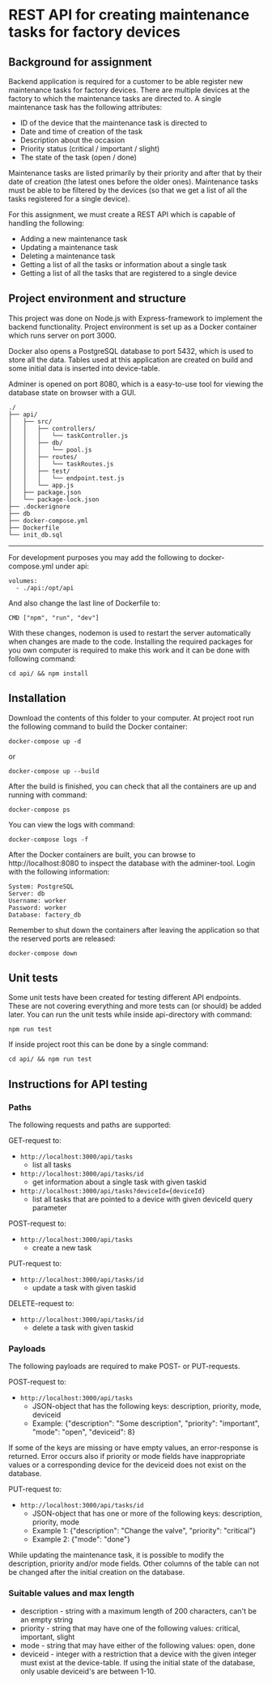# REST API for creating maintenance tasks for factory devices

## Background for assignment
Backend application is required for a customer to be able register new maintenance tasks for factory devices. There are multiple devices at the factory to which the maintenance tasks are directed to. A single maintenance task has the following attributes:
- ID of the device that the maintenance task is directed to
- Date and time of creation of the task
- Description about the occasion
- Priority status (critical / important / slight)
- The state of the task (open / done)

Maintenance tasks are listed primarily by their priority and after that by their date of creation (the latest ones before the older ones). Maintenance tasks must be able to be filtered by the devices (so that we get a list of all the tasks registered for a single device).

For this assignment, we must create a REST API which is capable of handling the following:
- Adding a new maintenance task
- Updating a maintenance task
- Deleting a maintenance task
- Getting a list of all the tasks or information about a single task
- Getting a list of all the tasks that are registered to a single device

## Project environment and structure
This project was done on Node.js with Express-framework to implement the backend functionality. Project environment is set up as a Docker container which runs server on port 3000.

Docker also opens a PostgreSQL database to port 5432, which is used to store all the data. Tables used at this application are created on build and some initial data is inserted into device-table.

Adminer is opened on port 8080, which is a easy-to-use tool for viewing the database state on browser with a GUI.

```
./
├── api/
│   ├── src/
│   │   ├── controllers/
│   │   │   └── taskController.js
│   │   ├── db/
│   │   │   └── pool.js
│   │   ├── routes/
│   │   │   └── taskRoutes.js
│   │   ├── test/
│   │   │   └── endpoint.test.js
│   │   └── app.js
│   ├── package.json
│   └── package-lock.json
├── .dockerignore
├── db
├── docker-compose.yml
├── Dockerfile
└── init_db.sql
```
<hr>
For development purposes you may add the following to docker-compose.yml under api:

```
volumes:
  - ./api:/opt/api
```
And also change the last line of Dockerfile to:

```
CMD ["npm", "run", "dev"]
```

With these changes, nodemon is used to restart the server automatically when changes are made to the code. Installing the required packages for you own computer is required to make this work and it can be done with following command:

`cd api/ && npm install`

## Installation
Download the contents of this folder to your computer. At project root run the following command to build the Docker container:

`docker-compose up -d`

or

`docker-compose up --build`

After the build is finished, you can check that all the containers are up and running with command:

`docker-compose ps`

You can view the logs with command:

`docker-compose logs -f`

After the Docker containers are built, you can browse to http://localhost:8080 to inspect the database with the adminer-tool. Login with the following information:

```
System: PostgreSQL
Server: db
Username: worker
Password: worker
Database: factory_db
```

Remember to shut down the containers after leaving the application so that the reserved ports are released:

`docker-compose down`

## Unit tests

Some unit tests have been created for testing different API endpoints. These are not covering
everything and more tests can (or should) be added later. You can run the unit tests while inside api-directory with command:

`npm run test`

If inside project root this can be done by a single command:

`cd api/ && npm run test`

## Instructions for API testing
### Paths

The following requests and paths are supported:

GET-request to:
- `http://localhost:3000/api/tasks`
  - list all tasks
- `http://localhost:3000/api/tasks/id`
  - get information about a single task with given taskid
- `http://localhost:3000/api/tasks?deviceId={deviceId}`
  - list all tasks that are pointed to a device with given deviceId query parameter

POST-request to:
- `http://localhost:3000/api/tasks`
  - create a new task

PUT-request to:
- `http://localhost:3000/api/tasks/id`
  - update a task with given taskid

DELETE-request to:
- `http://localhost:3000/api/tasks/id`
  - delete a task with given taskid

### Payloads

The following payloads are required to make POST- or PUT-requests.

POST-request to:
- `http://localhost:3000/api/tasks`
  - JSON-object that has the following keys: description, priority, mode, deviceid
  - Example: {"description": "Some description", "priority": "important", "mode": "open", "deviceid": 8}

If some of the keys are missing or have empty values, an error-response is returned. Error occurs also if priority or mode fields have inappropriate values or a corresponding device for the deviceid does not exist on the database.

PUT-request to:
- `http://localhost:3000/api/tasks/id`
  - JSON-object that has one or more of the following keys: description, priority, mode
  - Example 1: {"description": "Change the valve", "priority": "critical"}
  - Example 2: {"mode": "done"}

While updating the maintenance task, it is possible to modify the description, priority and/or mode fields. Other columns of the table can not be changed after the initial creation on the database.

### Suitable values and max length
- description - string with a maximum length of 200 characters, can't be an empty string
- priority - string that may have one of the following values: critical, important, slight
- mode - string that may have either of the following values: open, done
- deviceid - integer with a restriction that a device with the given integer must exist at the device-table. If using the initial state of the database, only usable deviceid's are between 1-10.
